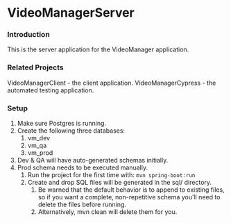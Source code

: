 # VideoManagerServer

### Introduction

This is the server application for the VideoManager application.

### Related Projects

VideoManagerClient - the client application.
VideoManagerCypress - the automated testing application.

### Setup

1. Make sure Postgres is running.
2. Create the following three databases:
    1. vm_dev
    2. vm_qa
    3. vm_prod
3. Dev & QA will have auto-generated schemas initially.
4. Prod schema needs to be executed manually.
    1. Run the project for the first time with: `mvn spring-boot:run`
    2. Create and drop SQL files will be generated in the sql/ directory.
        1. Be warned that the default behavior is to append to existing files, so if you want a complete, non-repetitive schema you'll need to delete the files before running.
        2. Alternatively, mvn clean will delete them for you.
